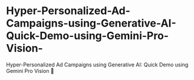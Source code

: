 # Hyper-Personalized-Ad-Campaigns-using-Generative-AI-Quick-Demo-using-Gemini-Pro-Vision-
Hyper-Personalized Ad Campaigns using Generative AI: Quick Demo using Gemini Pro Vision 🎯
